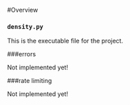 
#Overview

### `density.py`

This is the executable file for the project.


###errors

Not implemented yet!


###rate limiting

Not implemented yet!


